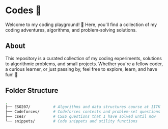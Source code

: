 # Codes 🚀

Welcome to my coding playground! 👋 Here, you'll find a collection of my coding adventures, algorithms, and problem-solving solutions.


## About

This repository is a curated collection of my coding experiments, solutions to algorithmic problems, and small projects. Whether you're a fellow coder, a curious learner, or just passing by, feel free to explore, learn, and have fun! 🎉

## Folder Structure

```bash
.
├── ESO207/          # Algorithms and data structures course at IITK
├── Codeforces/      # Codeforces contests and problem-set questions
├── cses/            # CSES questions that I have solved until now
└── snippets/        # Code snippets and utility functions
